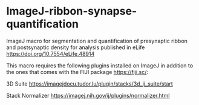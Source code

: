 # ImageJ-ribbon-synapse-quantification
ImageJ macro for segmentation and quantification of presynaptic ribbon and postsynaptic density for analysis published in eLife https://doi.org/10.7554/eLife.48914

This macro requires the following plugins installed on ImageJ in addition to the ones that comes with the FIJI package https://fiji.sc/:

3D Suite https://imagejdocu.tudor.lu/plugin/stacks/3d_ij_suite/start

Stack Normalizer https://imagej.nih.gov/ij/plugins/normalizer.html
